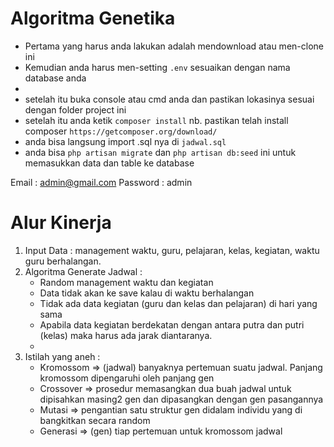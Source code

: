 # Algoritma Genetika

* Pertama yang harus anda lakukan adalah mendownload atau men-clone ini <br>
* Kemudian anda harus men-setting `.env` sesuaikan dengan nama database anda
* 
* setelah itu buka console atau cmd anda dan pastikan lokasinya sesuai dengan folder project ini
* setelah itu anda ketik `composer install` 
	nb. pastikan telah install composer `https://getcomposer.org/download/`
* anda bisa langsung import .sql nya di `jadwal.sql`
* anda bisa `php artisan migrate` dan `php artisan db:seed` ini untuk memasukkan data dan table ke database

Email : admin@gmail.com
Password : admin

# Alur Kinerja

1. Input Data : management waktu, guru, pelajaran, kelas, kegiatan, waktu guru berhalangan.
2. Algoritma Generate Jadwal : 
	- Random management waktu dan kegiatan 
	- Data tidak akan ke save kalau di waktu berhalangan
	- Tidak ada data kegiatan (guru dan kelas dan pelajaran) di hari yang sama 
	- Apabila data kegiatan berdekatan dengan antara putra dan putri (kelas) maka harus ada jarak diantaranya.
	- 
3. Istilah yang aneh :
	- Kromossom => (jadwal) banyaknya pertemuan suatu jadwal. Panjang kromossom dipengaruhi 				oleh panjang gen
	- Crossover => prosedur memasangkan dua buah jadwal untuk dipisahkan masing2 gen dan 					dipasangkan dengan gen pasangannya 
	- Mutasi 	=> pengantian satu struktur gen didalam individu yang di bangkitkan secara 					random
	- Generasi  => (gen) tiap pertemuan untuk kromossom jadwal